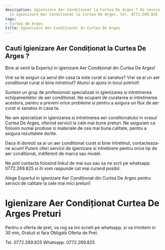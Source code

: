 ```yaml
---
description: Igienizare Aer Condiționat la Curtea De Arges ? Ai nevoie de un profesionist
  in Igienizare Aer Condiționat la Curtea De Arges. tel. 0772.269.825
tags:
- Curtea de Arges
title: Igienizare Aer Condiționat In Curtea De Arges
---
```



## Cauti Igienizare Aer Condiționat la Curtea De Arges ?

Bine ai venit la Expertul in igienizare Aer Condiționat din Curtea De Arges! 

Vrei sa te asiguri ca aerul din casa ta este curat si sanatos? Vrei sa ai un aer conditionat curat si bine intretinut? Atunci ai ajuns in locul potrivit!

Suntem un grup de profesionisti specializati in igienizarea si intretinerea echipamentelor de aer conditionat. Ne ocupam de curatarea si intretinerea acestora, pentru a preveni orice probleme si pentru a asigura un flux de aer curat si sanatos in casa ta.

Ne-am specializat in igienizarea si intretinerea aer conditionatului in orasul Curtea De Arges, oferind servicii la cele mai bune preturi. Ne asiguram ca folosim numai produse si materiale de cea mai buna calitate, pentru a asigura rezultatele dorite.

Daca iti doresti sa ai un aer conditionat curat si bine intretinut, contacteaza-ne acum! Putem oferi servicii de igienizare si intretinere pentru orice tip de aer conditionat, indiferent de marca sau model.

Ne poti contacta folosind linkul de mai sus sau sa ne scrii pe whatsapp: 0772.269.825 si iti vom raspunde cat mai curand posibil. 

Alege Expertul in igienizare Aer Condiționat din Curtea De Arges pentru servicii de calitate la cele mai mici preturi!

# Igienizare Aer Condiționat Curtea De Arges Preturi
Pentru o oferta de pret, va rog sa imi scrieti pe whatsapp, si va trimitem in 30 min, Gratuit si fara Obligatii Oferta de Pret.

Tel. 0772.269.825
Whatsapp. 0772.269.825